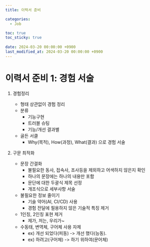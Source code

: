 ```yaml
---
title: 이력서 준비

categories:
  - Job

toc: true
toc_sticky: true
 
date: 2024-03-20 00:00:00 +0900
last_modified_at: 2024-03-20 00:00:00 +0900
---
```

# 이력서 준비 1: 경험 서술
1. 경험정리
	- 형태 상관없이 경험 정리
	- 분류
		- 기능구현
		- 트러블 슈팅
		- 기능/개선 결과별
	- 골든 서클
		- Why(목적), How(과정), What(결과) 으로 경험 서술

2. 구문 최적화
	- 문장 간결화
		- 불필요한 동사, 접속사, 조사등을 제외하고 어색하지 않은지 확인
		- 하나의 문장에는 하나의 내용만 포함
		- 문단에 대한 두괄식 제목 선정
		- 개조식으로 세부사항 서술
	- 불필요한 정보 줄이기
		- 기술 약어(AI, CI/CD) 사용
		- 경험 전달에 필용하지 않은 기술적 특징 제거
	- 1인칭, 2인칭 표현 제거
		- 제가, 저는, 우리가~
	- 수동태, 변역체, 구어체 사용 자제
		- ex) 개선 되었다(피동) -> 개선 했다(능동).
		- ex) 하려고(구어체) -> 하기 위하여(문어체)